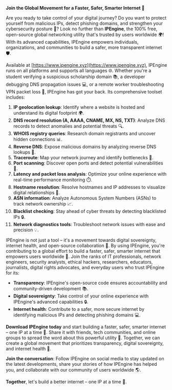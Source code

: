 **Join the Global Movement for a Faster, Safer, Smarter Internet 🚀**

Are you ready to take control of your digital journey? Do you want to protect yourself from malicious IPs, detect phishing domains, and strengthen your cybersecurity posture 🔐? Look no further than **IPEngine**, the 100% free, open-source global networking utility that's trusted by users worldwide 🌍! With its advanced capabilities, IPEngine empowers individuals, organizations, and communities to build a safer, more transparent internet 🛡️.

Available at [https://www.ipengine.xyz](https://www.ipengine.xyz), IPEngine runs on all platforms and supports all languages 🌐. Whether you're a student verifying a suspicious scholarship domain 📚, a developer debugging DNS propagation issues 💻, or a remote worker troubleshooting VPN packet loss 🚗, IPEngine has got your back. Its comprehensive toolset includes:

1. **IP geolocation lookup**: Identify where a website is hosted and understand its digital footprint 🌍.
2. **DNS record resolution (A, AAAA, CNAME, MX, NS, TXT)**: Analyze DNS records to detect anomalies and potential threats 🔍.
3. **WHOIS registry queries**: Research domain registrants and uncover hidden connections 📊.
4. **Reverse DNS**: Expose malicious domains by analyzing reverse DNS lookups 🔎.
5. **Traceroute**: Map your network journey and identify bottlenecks 🚗.
6. **Port scanning**: Discover open ports and detect potential vulnerabilities 🔴.
7. **Latency and packet loss analysis**: Optimize your online experience with real-time performance monitoring ⏱️.
8. **Hostname resolution**: Resolve hostnames and IP addresses to visualize digital relationships 👥.
9. **ASN information**: Analyze Autonomous System Numbers (ASNs) to track network ownership 📈.
10. **Blacklist checking**: Stay ahead of cyber threats by detecting blacklisted IPs 🔒.
11. **Network diagnostics tools**: Troubleshoot network issues with ease and precision 💡.

IPEngine is not just a tool – it's a movement towards digital sovereignty, internet health, and open-source collaboration 🌟. By using IPEngine, you're contributing to a global effort to build a faster, safer, smarter internet that empowers users worldwide 🔗. Join the ranks of IT professionals, network engineers, security analysts, ethical hackers, researchers, educators, journalists, digital rights advocates, and everyday users who trust IPEngine for its:

* **Transparency**: IPEngine's open-source code ensures accountability and community-driven development 📚.
* **Digital sovereignty**: Take control of your online experience with IPEngine's advanced capabilities 🔒.
* **Internet health**: Contribute to a safer, more secure internet by identifying malicious IPs and detecting phishing domains 💻.

**Download IPEngine today** and start building a faster, safer, smarter internet – one IP at a time 🚀. Share it with friends, tech communities, and online groups to spread the word about this powerful utility 🔗. Together, we can create a global movement that prioritizes transparency, digital sovereignty, and internet health 💖.

**Join the conversation**: Follow IPEngine on social media to stay updated on the latest developments, share your stories of how IPEngine has helped you, and collaborate with our community of users worldwide 🌎.

**Together**, let's build a better internet – one IP at a time 🔗.
